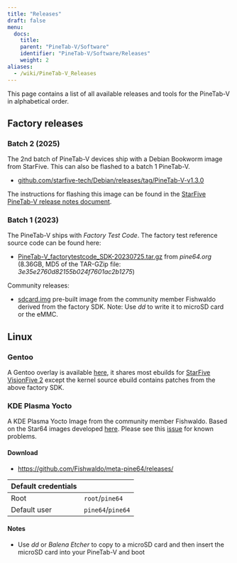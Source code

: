 ```yaml
---
title: "Releases"
draft: false
menu:
  docs:
    title:
    parent: "PineTab-V/Software"
    identifier: "PineTab-V/Software/Releases"
    weight: 2
aliases:
  - /wiki/PineTab-V_Releases
---
```


This page contains a list of all available releases and tools for the PineTab-V in alphabetical order. 

## Factory releases
### Batch 2 (2025)
The 2nd batch of PineTab-V devices ship with a Debian Bookworm image from StarFive. This can also be flashed to a batch 1 PineTab-V. 

* [github.com/starfive-tech/Debian/releases/tag/PineTab-V-v1.3.0](https://github.com/starfive-tech/Debian/releases/tag/PineTab-V-v1.3.0)

The instructions for flashing this image can be found in the [StarFive PineTab-V release notes document](/blog/files/April_2025/PineTab-V_StarFive_Build_Debian_Release_Notes_v1.0.0.pdf). 


### Batch 1 (2023)
The PineTab-V ships with _Factory Test Code_. The factory test reference source code can be found here:

* [PineTab-V_factorytestcode_SDK-20230725.tar.gz](https://files.pine64.org/SDK/PineTab-V/PineTab-V_factorytestcode_SDK-20230725.tar.gz) from _pine64.org_ (8.36GB, MD5 of the TAR-GZip file: _3e35e2760d82155b024f7601ac2b1275_)

Community releases:

* [sdcard.img](https://pine64.my-ho.st:8443/pinetabv/factoryimage/) pre-built image from the community member Fishwaldo derived from the factory SDK. Note: Use _dd_ to write it to microSD card or the eMMC.

## Linux

### Gentoo

A Gentoo overlay is available [here](https://gitlab.com/bingch/gentoo-overlay), it shares most ebuilds for [StarFive VisionFive 2](https://wiki.gentoo.org/wiki/Embedded_Handbook/Boards/StarFive_VisionFive_2) except the kernel source ebuild contains patches from the above factory SDK.

### KDE Plasma Yocto

A KDE Plasma Yocto Image from the community member Fishwaldo. Based on the Star64 images developed [here](https://github.com/Fishwaldo/meta-pine64). Please see this [issue](https://github.com/Fishwaldo/meta-pine64/issues/12) for known problems.

#### Download

* https://github.com/Fishwaldo/meta-pine64/releases/

| Default credentials | |
| -------- | ------- |
| Root | `root`/`pine64`
| Default user | `pine64`/`pine64` |

#### Notes
* Use _dd_ or _Balena Etcher_ to copy to a microSD card and then insert the microSD card into your PineTab-V and boot